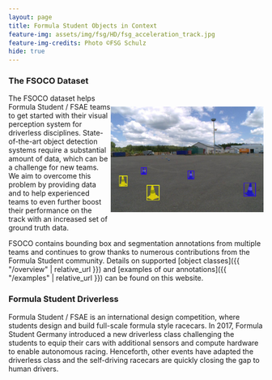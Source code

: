 ```yaml
---
layout: page
title: Formula Student Objects in Context
feature-img: assets/img/fsg/HD/fsg_acceleration_track.jpg
feature-img-credits: Photo ©FSG Schulz
hide: true
---
```


### The FSOCO Dataset

<img src="assets/img/examples/index.png" style="width: 60%;  height: auto; float:right; vertical-align:middle; margin:25px 0px 10px">

The FSOCO dataset helps Formula Student / FSAE teams to get started with their visual perception system for driverless disciplines.
State-of-the-art object detection systems require a substantial amount of data, which can be a challenge for new teams.
We aim to overcome this problem by providing data and to help experienced teams to even further boost their performance on the track with an increased set of ground truth data.

FSOCO contains bounding box and segmentation annotations from multiple teams and continues to grow thanks to numerous contributions from the Formula Student community.
Details on supported [object classes]({{ "/overview" | relative_url }}) and [examples of our annotations]({{ "/examples" | relative_url }}) can be found on this website.

### Formula Student Driverless

Formula Student / FSAE is an international design competition, where students design and build full-scale formula style racecars.
In 2017, Formula Student Germany introduced a new driverless class challenging the students to equip their cars with additional sensors and compute hardware to enable autonomous racing.
Henceforth, other events have adapted the driverless class and the self-driving racecars are quickly closing the gap to human drivers.  
